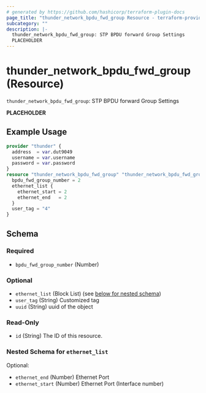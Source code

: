 ```yaml
---
# generated by https://github.com/hashicorp/terraform-plugin-docs
page_title: "thunder_network_bpdu_fwd_group Resource - terraform-provider-thunder"
subcategory: ""
description: |-
  thunder_network_bpdu_fwd_group: STP BPDU forward Group Settings
  PLACEHOLDER
---
```


# thunder_network_bpdu_fwd_group (Resource)

`thunder_network_bpdu_fwd_group`: STP BPDU forward Group Settings

__PLACEHOLDER__

## Example Usage

```terraform
provider "thunder" {
  address  = var.dut9049
  username = var.username
  password = var.password
}
resource "thunder_network_bpdu_fwd_group" "thunder_network_bpdu_fwd_group" {
  bpdu_fwd_group_number = 2
  ethernet_list {
    ethernet_start = 2
    ethernet_end   = 2
  }
  user_tag = "4"
}
```

<!-- schema generated by tfplugindocs -->
## Schema

### Required

- `bpdu_fwd_group_number` (Number)

### Optional

- `ethernet_list` (Block List) (see [below for nested schema](#nestedblock--ethernet_list))
- `user_tag` (String) Customized tag
- `uuid` (String) uuid of the object

### Read-Only

- `id` (String) The ID of this resource.

<a id="nestedblock--ethernet_list"></a>
### Nested Schema for `ethernet_list`

Optional:

- `ethernet_end` (Number) Ethernet Port
- `ethernet_start` (Number) Ethernet Port (Interface number)


